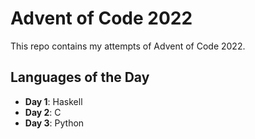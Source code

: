 # Advent of Code 2022

This repo contains my attempts of Advent of Code 2022.

## Languages of the Day

- **Day 1**: Haskell
- **Day 2**: C
- **Day 3**: Python
